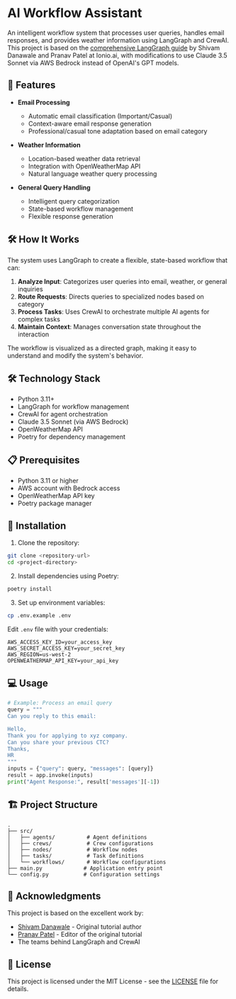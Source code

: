 # AI Workflow Assistant

An intelligent workflow system that processes user queries, handles email responses, and provides weather information using LangGraph and CrewAI. This project is based on the [comprehensive LangGraph guide](https://www.ionio.ai/blog/a-comprehensive-guide-about-langgraph-code-included#mini-project-let%E2%80%99s-create-a-multi-purpose-ai-agent) by Shivam Danawale and Pranav Patel at Ionio.ai, with modifications to use Claude 3.5 Sonnet via AWS Bedrock instead of OpenAI's GPT models.

## 🌟 Features

- **Email Processing**
  - Automatic email classification (Important/Casual)
  - Context-aware email response generation
  - Professional/casual tone adaptation based on email category

- **Weather Information**
  - Location-based weather data retrieval
  - Integration with OpenWeatherMap API
  - Natural language weather query processing

- **General Query Handling**
  - Intelligent query categorization
  - State-based workflow management
  - Flexible response generation

## 🛠 How It Works

The system uses LangGraph to create a flexible, state-based workflow that can:

1. **Analyze Input**: Categorizes user queries into email, weather, or general inquiries
2. **Route Requests**: Directs queries to specialized nodes based on category
3. **Process Tasks**: Uses CrewAI to orchestrate multiple AI agents for complex tasks
4. **Maintain Context**: Manages conversation state throughout the interaction

The workflow is visualized as a directed graph, making it easy to understand and modify the system's behavior.

## 🛠️ Technology Stack

- Python 3.11+
- LangGraph for workflow management
- CrewAI for agent orchestration
- Claude 3.5 Sonnet (via AWS Bedrock)
- OpenWeatherMap API
- Poetry for dependency management

## 📋 Prerequisites

- Python 3.11 or higher
- AWS account with Bedrock access
- OpenWeatherMap API key
- Poetry package manager

## 🚀 Installation

1. Clone the repository:

```bash
git clone <repository-url>
cd <project-directory>
```

2. Install dependencies using Poetry:

```bash
poetry install
```

3. Set up environment variables:

```bash
cp .env.example .env
```

Edit `.env` file with your credentials:
```
AWS_ACCESS_KEY_ID=your_access_key
AWS_SECRET_ACCESS_KEY=your_secret_key
AWS_REGION=us-west-2
OPENWEATHERMAP_API_KEY=your_api_key
```

## 💻 Usage

```python
# Example: Process an email query
query = """
Can you reply to this email:

Hello,
Thank you for applying to xyz company.
Can you share your previous CTC?
Thanks,
HR
"""
inputs = {"query": query, "messages": [query]}
result = app.invoke(inputs)
print("Agent Response:", result['messages'][-1])
```

## 🏗️ Project Structure

```
.
├── src/
│   ├── agents/          # Agent definitions
│   ├── crews/           # Crew configurations
│   ├── nodes/           # Workflow nodes
│   ├── tasks/           # Task definitions
│   └── workflows/       # Workflow configurations
├── main.py             # Application entry point
└── config.py           # Configuration settings
```

## 🙏 Acknowledgments

This project is based on the excellent work by:
- [Shivam Danawale](https://www.ionio.ai/blog/a-comprehensive-guide-about-langgraph-code-included) - Original tutorial author
- [Pranav Patel](https://www.ionio.ai) - Editor of the original tutorial
- The teams behind LangGraph and CrewAI

## 📝 License

This project is licensed under the MIT License - see the [LICENSE](LICENSE) file for details.
